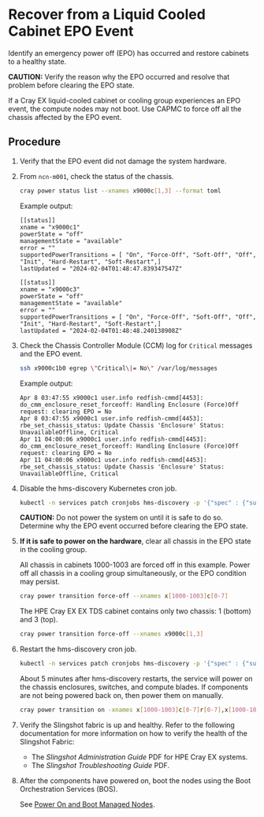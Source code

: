 # Recover from a Liquid Cooled Cabinet EPO Event

Identify an emergency power off \(EPO\) has occurred and restore cabinets to a healthy state.

**CAUTION:** Verify the reason why the EPO occurred and resolve that problem before clearing the EPO state.

If a Cray EX liquid-cooled cabinet or cooling group experiences an EPO event, the compute nodes may not boot. Use CAPMC to force off all the chassis affected by the EPO event.

## Procedure

1. Verify that the EPO event did not damage the system hardware.

2. From `ncn-m001`, check the status of the chassis.

    ```bash
    cray power status list --xnames x9000c[1,3] --format toml
    ```

    Example output:

    ```text
    [[status]]
    xname = "x9000c1"
    powerState = "off"
    managementState = "available"
    error = ""
    supportedPowerTransitions = [ "On", "Force-Off", "Soft-Off", "Off", "Init", "Hard-Restart", "Soft-Restart",]
    lastUpdated = "2024-02-04T01:48:47.839347547Z"

    [[status]]
    xname = "x9000c3"
    powerState = "off"
    managementState = "available"
    error = ""
    supportedPowerTransitions = [ "On", "Force-Off", "Soft-Off", "Off", "Init", "Hard-Restart", "Soft-Restart",]
    lastUpdated = "2024-02-04T01:48:48.240138908Z"
    ```

3. Check the Chassis Controller Module \(CCM\) log for `Critical` messages and the EPO event.

    ```bash
    ssh x9000c1b0 egrep \"Critical\|= No\" /var/log/messages
    ```

    Example output:

    ```text
    Apr 8 03:47:55 x9000c1 user.info redfish-cmmd[4453]: do_cmm_enclosure_reset_forceoff: Handling Enclosure (Force)Off request: clearing EPO = No
    Apr 8 03:47:55 x9000c1 user.info redfish-cmmd[4453]: rbe_set_chassis_status: Update Chassis 'Enclosure' Status: UnavailableOffline, Critical
    Apr 11 04:00:06 x9000c1 user.info redfish-cmmd[4453]: do_cmm_enclosure_reset_forceoff: Handling Enclosure (Force)Off request: clearing EPO = No
    Apr 11 04:00:06 x9000c1 user.info redfish-cmmd[4453]: rbe_set_chassis_status: Update Chassis 'Enclosure' Status: UnavailableOffline, Critical
    ```

4. Disable the hms-discovery Kubernetes cron job.

    ```bash
    kubectl -n services patch cronjobs hms-discovery -p '{"spec" : {"suspend" : true }}'
    ```

    **CAUTION:** Do not power the system on until it is safe to do so. Determine why the EPO event occurred before clearing the EPO state.

5. **If it is safe to power on the hardware**, clear all chassis in the EPO state in the cooling group.

    All chassis in cabinets 1000-1003 are forced off in this example. Power off all chassis in a cooling group simultaneously, or the EPO condition may persist.

    ```bash
    cray power transition force-off --xnames x[1000-1003]c[0-7]
    ```

    The HPE Cray EX EX TDS cabinet contains only two chassis: 1 \(bottom\) and 3 \(top\).

    ```bash
    cray power transition force-off --xnames x9000c[1,3]
    ```

6. Restart the hms-discovery cron job.

    ```bash
    kubectl -n services patch cronjobs hms-discovery -p '{"spec" : {"suspend" : false }}'
    ```

    About 5 minutes after hms-discovery restarts, the service will power on the chassis enclosures, switches, and compute blades. If components are not being powered back on, then power them on manually.

    ```bash
    cray power transition on -xnames x[1000-1003]c[0-7]r[0-7],x[1000-1003]c[0-7]s[0-7] --include parents
    ```

7. Verify the Slingshot fabric is up and healthy.
    Refer to the following documentation for more information on how to verify the health of the Slingshot Fabric:
    * The *Slingshot Administration Guide* PDF for HPE Cray EX systems.
    * The *Slingshot Troubleshooting Guide* PDF.

8. After the components have powered on, boot the nodes using the Boot Orchestration Services \(BOS\).

    See [Power On and Boot Managed Nodes](Power_On_and_Boot_Managed_Nodes.md).
